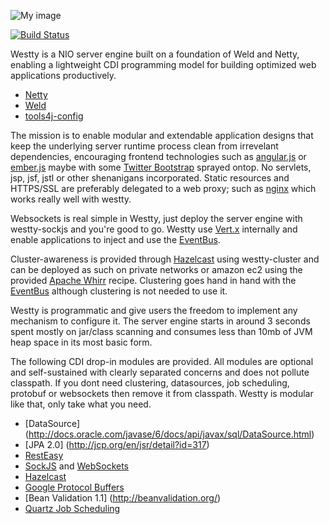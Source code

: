 ![My image](https://raw.github.com/deephacks/westty/master/westty.png)

[![Build Status](https://travis-ci.org/deephacks/westty.png?branch=master)](https://travis-ci.org/deephacks/westty)

Westty is a NIO server engine built on a foundation of Weld and Netty, enabling a lightweight CDI 
programming model for building optimized web applications productively. 

* [Netty](http://netty.io)
* [Weld](http://seamframework.org/Weld)
* [tools4j-config](https://github.com/deephacks/tools4j-config)

The mission is to enable modular and extendable application designs that keep the underlying server runtime process 
clean from irrevelant dependencies, encouraging frontend technologies such as [angular.js](http://angularjs.org) or 
[ember.js](http://emberjs.com) maybe with some [Twitter Bootstrap](http://twitter.github.com/bootstrap/) sprayed ontop. 
No servlets, jsp, jsf, jstl or other shenanigans incorporated. Static resources and HTTPS/SSL are preferably delegated 
to a web proxy; such as [nginx](http://wiki.nginx.org/Main) which works really well with westty. 

Websockets is real simple in Westty, just deploy the server engine with westty-sockjs and you're good to go. Westty use 
[Vert.x](http://vertx.io/) internally and enable applications to inject and use the [EventBus](http://vertx.io/api/java/api/org/vertx/java/core/eventbus/EventBus.html).

Cluster-awareness is provided through [Hazelcast](http://www.hazelcast.com) using westty-cluster and can be deployed 
as such on private networks or amazon ec2 using the provided [Apache Whirr](http://whirr.apache.org) recipe. Clustering 
goes hand in hand with the [EventBus](http://vertx.io/api/java/api/org/vertx/java/core/eventbus/EventBus.html) although
clustering is not needed to use it.

Westty is programmatic and give users the freedom to implement any mechanism to configure it. The server engine 
starts in around 3 seconds spent mostly on jar/class scanning and consumes less than 10mb of JVM heap space in its most
basic form.

The following CDI drop-in modules are provided. All modules are optional and self-sustained with clearly separated 
concerns and does not pollute classpath. If you dont need clustering, datasources, job scheduling, 
protobuf or websockets then remove it from classpath. Westty is modular like that, only take what you need. 


* [DataSource] (http://docs.oracle.com/javase/6/docs/api/javax/sql/DataSource.html)
* [JPA 2.0] (http://jcp.org/en/jsr/detail?id=317)
* [RestEasy](http://www.jboss.org/resteasy)
* [SockJS](https://github.com/sockjs/sockjs-protocol) and [WebSockets](http://tools.ietf.org/html/rfc6455)
* [Hazelcast](http://www.hazelcast.com)
* [Google Protocol Buffers](https://developers.google.com/protocol-buffers/docs/overview)
* [Bean Validation 1.1] (http://beanvalidation.org/)
* [Quartz Job Scheduling](http://quartz-scheduler.org)


